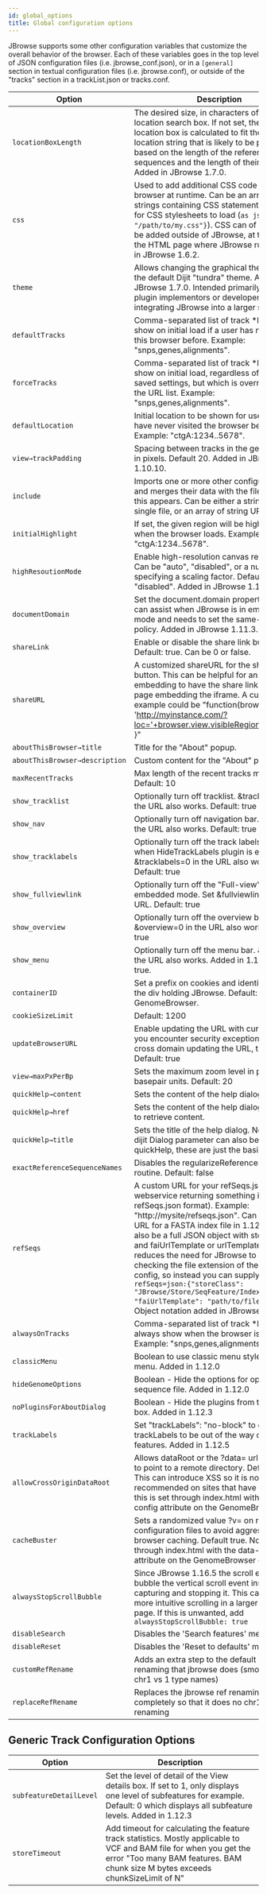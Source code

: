 ```yaml
---
id: global_options
title: Global configuration options
---
```


JBrowse supports some other configuration variables that customize the overall behavior of the browser. Each of these variables goes in the top level of JSON configuration files (i.e. jbrowse_conf.json), or in a `[general]` section in textual configuration files (i.e. jbrowse.conf), or outside of the "tracks" section in a trackList.json or tracks.conf.

| Option                         | Description                                                                                                                                                                                                                                                                                                                                                                                                                                                                                                                                                              |
| ------------------------------ | ------------------------------------------------------------------------------------------------------------------------------------------------------------------------------------------------------------------------------------------------------------------------------------------------------------------------------------------------------------------------------------------------------------------------------------------------------------------------------------------------------------------------------------------------------------------------ |
| `locationBoxLength`            | The desired size, in characters of the location search box. If not set, the size of the location box is calculated to fit the largest location string that is likely to be produced, based on the length of the reference sequences and the length of their names. Added in JBrowse 1.7.0.                                                                                                                                                                                                                                                                               |
| `css`                          | Used to add additional CSS code to the browser at runtime. Can be an array of either strings containing CSS statements, or URLs for CSS stylesheets to load (`as json:{url: "/path/to/my.css"}`). CSS can of course also be added outside of JBrowse, at the level of the HTML page where JBrowse runs. Added in JBrowse 1.6.2.                                                                                                                                                                                                                                          |
| `theme`                        | Allows changing the graphical theme from the default Dijit "tundra" theme. Added in JBrowse 1.7.0. Intended primarily for use by plugin implementors or developers integrating JBrowse into a larger system.                                                                                                                                                                                                                                                                                                                                                             |
| `defaultTracks`                | Comma-separated list of track \*labels\* to show on initial load if a user has never visited this browser before. Example: "snps,genes,alignments".                                                                                                                                                                                                                                                                                                                                                                                                                      |
| `forceTracks`                  | Comma-separated list of track \*labels\* to show on initial load, regardless of the user's saved settings, but which is overridden by the URL list. Example: "snps,genes,alignments".                                                                                                                                                                                                                                                                                                                                                                                    |
| `defaultLocation`              | Initial location to be shown for users who have never visited the browser before. Example: "ctgA:1234..5678".                                                                                                                                                                                                                                                                                                                                                                                                                                                            |
| `view→trackPadding`            | Spacing between tracks in the genome view, in pixels. Default 20. Added in JBrowse 1.10.10.                                                                                                                                                                                                                                                                                                                                                                                                                                                                              |
| `include`                      | Imports one or more other configuration files and merges their data with the file in which this appears. Can be either a string URL of a single file, or an array of string URLs.                                                                                                                                                                                                                                                                                                                                                                                        |
| `initialHighlight`             | If set, the given region will be highlighted when the browser loads. Example: "ctgA:1234..5678".                                                                                                                                                                                                                                                                                                                                                                                                                                                                         |
| `highResoutionMode`            | Enable high-resolution canvas rendering. Can be "auto", "disabled", or a numeric specifying a scaling factor. Default "disabled". Added in JBrowse 1.11.4.                                                                                                                                                                                                                                                                                                                                                                                                               |
| `documentDomain`               | Set the document.domain property which can assist when JBrowse is in embedded mode and needs to set the same-origin policy. Added in JBrowse 1.11.3.                                                                                                                                                                                                                                                                                                                                                                                                                     |
| `shareLink`                    | Enable or disable the share link button. Default: true. Can be 0 or false.                                                                                                                                                                                                                                                                                                                                                                                                                                                                                               |
| `shareURL`                     | A customized shareURL for the share link button. This can be helpful for an iframe embedding to have the share link point to the page embedding the iframe. A customized example could be "function(browser){ return 'http://myinstance.com/?loc='+browser.view.visibleRegionLocString(); }"                                                                                                                                                                                                                                                                             |
| `aboutThisBrowser→title`       | Title for the "About" popup.                                                                                                                                                                                                                                                                                                                                                                                                                                                                                                                                             |
| `aboutThisBrowser→description` | Custom content for the "About" popup.                                                                                                                                                                                                                                                                                                                                                                                                                                                                                                                                    |
| `maxRecentTracks`              | Max length of the recent tracks menu. Default: 10                                                                                                                                                                                                                                                                                                                                                                                                                                                                                                                        |
| `show_tracklist`               | Optionally turn off tracklist. &tracklist=0 in the URL also works. Default: true                                                                                                                                                                                                                                                                                                                                                                                                                                                                                         |
| `show_nav`                     | Optionally turn off navigation bar. &nav=0 in the URL also works. Default: true                                                                                                                                                                                                                                                                                                                                                                                                                                                                                          |
| `show_tracklabels`             | Optionally turn off the track labels. Works when HideTrackLabels plugin is enables. Set &tracklabels=0 in the URL also works. Default: true                                                                                                                                                                                                                                                                                                                                                                                                                              |
| `show_fullviewlink`            | Optionally turn off the "Full-view" link in embedded mode. Set &fullviewlink=0 in the URL. Default: true                                                                                                                                                                                                                                                                                                                                                                                                                                                                 |
| `show_overview`                | Optionally turn off the overview bar. &overview=0 in the URL also works. Default: true                                                                                                                                                                                                                                                                                                                                                                                                                                                                                   |
| `show_menu`                    | Optionally turn off the menu bar. &menu=0 in the URL also works. Added in 1.11.6. Default: true.                                                                                                                                                                                                                                                                                                                                                                                                                                                                         |
| `containerID`                  | Set a prefix on cookies and identify the ID of the div holding JBrowse. Default: GenomeBrowser.                                                                                                                                                                                                                                                                                                                                                                                                                                                                          |
| `cookieSizeLimit`              | Default: 1200                                                                                                                                                                                                                                                                                                                                                                                                                                                                                                                                                            |
| `updateBrowserURL`             | Enable updating the URL with current view. If you encounter security exceptions from cross domain updating the URL, try disabling. Default: true                                                                                                                                                                                                                                                                                                                                                                                                                         |
| `view→maxPxPerBp`              | Sets the maximum zoom level in pixels per basepair units. Default: 20                                                                                                                                                                                                                                                                                                                                                                                                                                                                                                    |
| `quickHelp→content`            | Sets the content of the help dialog.                                                                                                                                                                                                                                                                                                                                                                                                                                                                                                                                     |
| `quickHelp→href`               | Sets the content of the help dialog using XHR to retrieve content.                                                                                                                                                                                                                                                                                                                                                                                                                                                                                                       |
| `quickHelp→title`              | Sets the title of the help dialog. Note: other dijit Dialog parameter can also be passed to quickHelp, these are just the basics.                                                                                                                                                                                                                                                                                                                                                                                                                                        |
| `exactReferenceSequenceNames`  | Disables the regularizeReferenceSequence routine. Default: false                                                                                                                                                                                                                                                                                                                                                                                                                                                                                                         |
| `refSeqs`                      | A custom URL for your refSeqs.json file (or a webservice returning something in refSeqs.json format). Example: "http://mysite/refseqs.json". Can also be a URL for a FASTA index file in 1.12.0+. Can also be a full JSON object with storeClass and faiUrlTemplate or urlTemplate, this reduces the need for JBrowse to depend on checking the file extension of the refSeqs config, so instead you can supply `refSeqs=json:{"storeClass": "JBrowse/Store/SeqFeature/IndexedFasta", "faiUrlTemplate": "path/to/file.fa.fai"}`. Object notation added in JBrowse 1.16.7 |
| `alwaysOnTracks`               | Comma-separated list of track \*labels\* to always show when the browser is opened. Example: "snps,genes,alignments".                                                                                                                                                                                                                                                                                                                                                                                                                                                    |
| `classicMenu`                  | Boolean to use classic menu style (File) menu. Added in 1.12.0                                                                                                                                                                                                                                                                                                                                                                                                                                                                                                           |
| `hideGenomeOptions`            | Boolean - Hide the options for opening a sequence file. Added in 1.12.0                                                                                                                                                                                                                                                                                                                                                                                                                                                                                                  |
| `noPluginsForAboutDialog`      | Boolean - Hide the plugins from the about box. Added in 1.12.3                                                                                                                                                                                                                                                                                                                                                                                                                                                                                                           |
| `trackLabels`                  | Set "trackLabels": "no-block" to enable the trackLabels to be out of the way of the features. Added in 1.12.5                                                                                                                                                                                                                                                                                                                                                                                                                                                            |
| `allowCrossOriginDataRoot`     | Allows dataRoot or the ?data= url parameter to point to a remote directory. Default false. This can introduce XSS so it is not recommended on sites that have logins. Note this is set through index.html with the data-config attribute on the GenomeBrowser div                                                                                                                                                                                                                                                                                                        |
| `cacheBuster`                  | Sets a randomized value ?v= on requests to configuration files to avoid aggressive browser caching. Default true. Note this is set through index.html with the data-config attribute on the GenomeBrowser div                                                                                                                                                                                                                                                                                                                                                            |
| `alwaysStopScrollBubble`       | Since JBrowse 1.16.5 the scroll event can bubble the vertical scroll event instead of capturing and stopping it. This can allow for a more intuitive scrolling in a larger embedded page. If this is unwanted, add `alwaysStopScrollBubble: true`                                                                                                                                                                                                                                                                                                                        |
| `disableSearch`                | Disables the 'Search features' menu item                                                                                                                                                                                                                                                                                                                                                                                                                                                                                                                                 |
| `disableReset`                 | Disables the 'Reset to defaults' menu item                                                                                                                                                                                                                                                                                                                                                                                                                                                                                                                               |
| `customRefRename`              | Adds an extra step to the default ref name renaming that jbrowse does (smoothing over chr1 vs 1 type names)                                                                                                                                                                                                                                                                                                                                                                                                                                                              |
| `replaceRefRename`             | Replaces the jbrowse ref renaming completely so that it does no chr1 vs 1 renaming                                                                                                                                                                                                                                                                                                                                                                                                                                                                                       |

## Generic Track Configuration Options

| Option                  | Description                                                                                                                                                                                            |
| ----------------------- | ------------------------------------------------------------------------------------------------------------------------------------------------------------------------------------------------------ |
| `subfeatureDetailLevel` | Set the level of detail of the View details box. If set to 1, only displays one level of subfeatures for example. Default: 0 which displays all subfeature levels. Added in 1.12.3                     |
| `storeTimeout`          | Add timeout for calculating the feature track statistics. Mostly applicable to VCF and BAM file for when you get the error "Too many BAM features. BAM chunk size M bytes exceeds chunkSizeLimit of N" |
